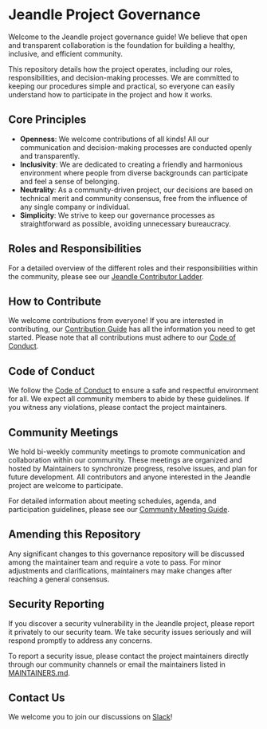 # Jeandle Project Governance

Welcome to the Jeandle project governance guide! We believe that open and transparent collaboration is the foundation for building a healthy, inclusive, and efficient community.

This repository details how the project operates, including our roles, responsibilities, and decision-making processes. We are committed to keeping our procedures simple and practical, so everyone can easily understand how to participate in the project and how it works.

## Core Principles

- **Openness**: We welcome contributions of all kinds! All our communication and decision-making processes are conducted openly and transparently.
- **Inclusivity**: We are dedicated to creating a friendly and harmonious environment where people from diverse backgrounds can participate and feel a sense of belonging.
- **Neutrality**: As a community-driven project, our decisions are based on technical merit and community consensus, free from the influence of any single company or individual.
- **Simplicity**: We strive to keep our governance processes as straightforward as possible, avoiding unnecessary bureaucracy.

## Roles and Responsibilities

For a detailed overview of the different roles and their responsibilities within the community, please see our [Jeandle Contributor Ladder](CONTRIBUTOR_LADDER.md).

## How to Contribute

We welcome contributions from everyone! If you are interested in contributing, our [Contribution Guide](https://github.com/jeandle/jeandle-jdk/blob/main/jeandle-docs/contribution-guide.md) has all the information you need to get started. Please note that all contributions must adhere to our [Code of Conduct](#code-of-conduct).

## Code of Conduct

We follow the [Code of Conduct](CODE_OF_CONDUCT.md) to ensure a safe and respectful environment for all. We expect all community members to abide by these guidelines. If you witness any violations, please contact the project maintainers.

## Community Meetings

We hold bi-weekly community meetings to promote communication and collaboration within our community. These meetings are organized and hosted by Maintainers to synchronize progress, resolve issues, and plan for future development. All contributors and anyone interested in the Jeandle project are welcome to participate.

For detailed information about meeting schedules, agenda, and participation guidelines, please see our [Community Meeting Guide](MEETING.md).

## Amending this Repository

Any significant changes to this governance repository will be discussed among the maintainer team and require a vote to pass. For minor adjustments and clarifications, maintainers may make changes after reaching a general consensus.

## Security Reporting

If you discover a security vulnerability in the Jeandle project, please report it privately to our security team. We take security issues seriously and will respond promptly to address any concerns.

To report a security issue, please contact the project maintainers directly through our community channels or email the maintainers listed in [MAINTAINERS.md](MAINTAINERS.md).

## Contact Us

We welcome you to join our discussions on [Slack](https://join.slack.com/t/jeandle/shared_invite/zt-38frttmvo-H~vDGc04NmPnxAZm~ojqow)!
